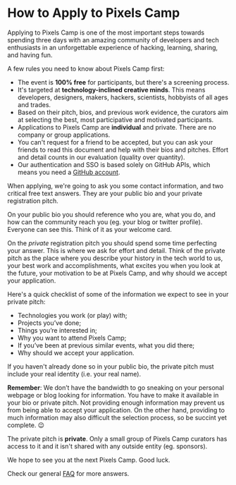 # How to Apply to Pixels Camp

Applying to Pixels Camp is one of the most important steps towards spending three days with an amazing community of developers and tech enthusiasts in an unforgettable experience of hacking, learning, sharing, and having fun.

A few rules you need to know about Pixels Camp first:

  * The event is **100% free** for participants, but there's a screening process.
  * It's targeted at **technology-inclined creative minds**. This means developers, designers, makers, hackers, scientists, hobbyists of all ages and trades.
  * Based on their pitch, bios, and previous work evidence, the curators aim at selecting the best, most participative and motivated participants.
  * Applications to Pixels Camp are **individual** and private. There are no company or group applications.
  * You can't request for a friend to be accepted, but you can ask your friends to read this document and help with their bios and pitches. Effort and detail counts in our evaluation (quality over quantity).
  * Our authentication and SSO is based solely on GitHub APIs, which means you need a [GitHub account][2].

When applying, we're going to ask you some contact information, and two critical free text answers. They are your public bio and your private registration pitch.

On your public bio you should reference who you are, what you do, and how can the community reach you (eg. your blog or twitter profile). Everyone can see this. Think of it as your welcome card.

On the *private* registration pitch you should spend some time perfecting your answer. This is where we ask for effort and detail. Think of the private pitch as the place where you describe your history in the tech world to us, your best work and accomplishments, what excites you when you look at the future, your motivation to be at Pixels Camp, and why should we accept your application.

Here's a quick checklist of some of the information we expect to see in your private pitch:

  * Technologies you work (or play) with;
  * Projects you’ve done;
  * Things you’re interested in;
  * Why you want to attend Pixels Camp;
  * If you’ve been at previous similar events, what you did there;
  * Why should we accept your application.

If you haven't already done so in your public bio, the private pitch must include your real identity (i.e. your real name). 

**Remember**: We don’t have the bandwidth to go sneaking on your personal webpage or blog looking for information. You have to make it available in your bio or private pitch. Not providing enough information may prevent us from being able to accept your application. On the other hand, providing to much information may also difficult the selection process, so be succint yet complete. 😉

The private pitch is **private**. Only a small group of Pixels Camp curators has access to it and it isn't shared with any outside entity (eg. sponsors).

We hope to see you at the next Pixels Camp. Good luck.

Check our general [FAQ][1] for more answers.

[1]: https://github.com/PixelsCamp/docs/blob/master/FAQ.md
[2]: https://github.com/join
[3]: https://pixels.camp/profile/

